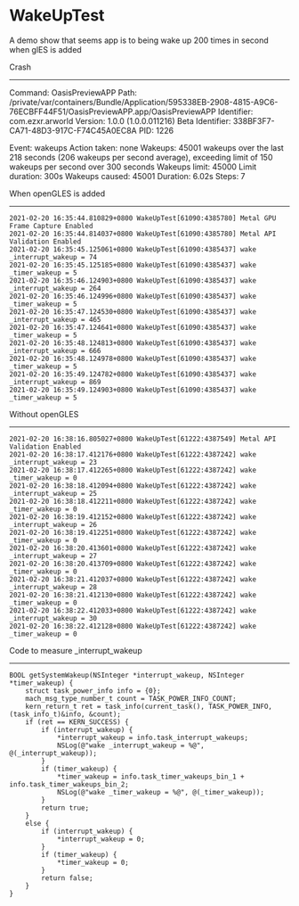# WakeUpTest
A demo show that seems app is to being wake up 200 times in second when glES is added



Crash 

------

Command:         OasisPreviewAPP
Path:            /private/var/containers/Bundle/Application/595338EB-2908-4815-A9C6-76ECBFF44F51/OasisPreviewAPP.app/OasisPreviewAPP
Identifier:      com.ezxr.arworld
Version:         1.0.0 (1.0.0.011216)
Beta Identifier: 338BF3F7-CA71-48D3-917C-F74C45A0EC8A
PID:             1226

Event:           wakeups
Action taken:    none
Wakeups:         45001 wakeups over the last 218 seconds (206 wakeups per second average), exceeding limit of 150 wakeups per second over 300 seconds
Wakeups limit:   45000
Limit duration:  300s
Wakeups caused:  45001
Duration:        6.02s
Steps:           7



When openGLES is added 

------

```
2021-02-20 16:35:44.810829+0800 WakeUpTest[61090:4385780] Metal GPU Frame Capture Enabled
2021-02-20 16:35:44.814037+0800 WakeUpTest[61090:4385780] Metal API Validation Enabled
2021-02-20 16:35:45.125061+0800 WakeUpTest[61090:4385437] wake _interrupt_wakeup = 74
2021-02-20 16:35:45.125185+0800 WakeUpTest[61090:4385437] wake _timer_wakeup = 5
2021-02-20 16:35:46.124903+0800 WakeUpTest[61090:4385437] wake _interrupt_wakeup = 264
2021-02-20 16:35:46.124996+0800 WakeUpTest[61090:4385437] wake _timer_wakeup = 5
2021-02-20 16:35:47.124530+0800 WakeUpTest[61090:4385437] wake _interrupt_wakeup = 465
2021-02-20 16:35:47.124641+0800 WakeUpTest[61090:4385437] wake _timer_wakeup = 5
2021-02-20 16:35:48.124813+0800 WakeUpTest[61090:4385437] wake _interrupt_wakeup = 666
2021-02-20 16:35:48.124978+0800 WakeUpTest[61090:4385437] wake _timer_wakeup = 5
2021-02-20 16:35:49.124782+0800 WakeUpTest[61090:4385437] wake _interrupt_wakeup = 869
2021-02-20 16:35:49.124903+0800 WakeUpTest[61090:4385437] wake _timer_wakeup = 5
```



Without openGLES

------

```
2021-02-20 16:38:16.805027+0800 WakeUpTest[61222:4387549] Metal API Validation Enabled
2021-02-20 16:38:17.412176+0800 WakeUpTest[61222:4387242] wake _interrupt_wakeup = 23
2021-02-20 16:38:17.412265+0800 WakeUpTest[61222:4387242] wake _timer_wakeup = 0
2021-02-20 16:38:18.412094+0800 WakeUpTest[61222:4387242] wake _interrupt_wakeup = 25
2021-02-20 16:38:18.412211+0800 WakeUpTest[61222:4387242] wake _timer_wakeup = 0
2021-02-20 16:38:19.412152+0800 WakeUpTest[61222:4387242] wake _interrupt_wakeup = 26
2021-02-20 16:38:19.412251+0800 WakeUpTest[61222:4387242] wake _timer_wakeup = 0
2021-02-20 16:38:20.413601+0800 WakeUpTest[61222:4387242] wake _interrupt_wakeup = 27
2021-02-20 16:38:20.413709+0800 WakeUpTest[61222:4387242] wake _timer_wakeup = 0
2021-02-20 16:38:21.412037+0800 WakeUpTest[61222:4387242] wake _interrupt_wakeup = 28
2021-02-20 16:38:21.412130+0800 WakeUpTest[61222:4387242] wake _timer_wakeup = 0
2021-02-20 16:38:22.412033+0800 WakeUpTest[61222:4387242] wake _interrupt_wakeup = 30
2021-02-20 16:38:22.412128+0800 WakeUpTest[61222:4387242] wake _timer_wakeup = 0
```



Code to measure _interrupt_wakeup

------

```
BOOL getSystemWakeup(NSInteger *interrupt_wakeup, NSInteger *timer_wakeup) {
    struct task_power_info info = {0};
    mach_msg_type_number_t count = TASK_POWER_INFO_COUNT;
    kern_return_t ret = task_info(current_task(), TASK_POWER_INFO, (task_info_t)&info, &count);
    if (ret == KERN_SUCCESS) {
        if (interrupt_wakeup) {
            *interrupt_wakeup = info.task_interrupt_wakeups;
            NSLog(@"wake _interrupt_wakeup = %@", @(_interrupt_wakeup));
        }
        if (timer_wakeup) {
            *timer_wakeup = info.task_timer_wakeups_bin_1 + info.task_timer_wakeups_bin_2;
            NSLog(@"wake _timer_wakeup = %@", @(_timer_wakeup));
        }
        return true;
    }
    else {
        if (interrupt_wakeup) {
            *interrupt_wakeup = 0;
        }
        if (timer_wakeup) {
            *timer_wakeup = 0;
        }
        return false;
    }
}

```

